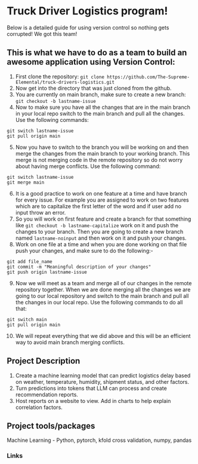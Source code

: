 # Truck Driver Logistics program!

Below is a detailed guide for using version control so nothing gets corrupted! We got this team!




## This is what we have to do as a team to build an awesome application using Version Control:
1. First clone the repository: `git clone https://github.com/The-Supreme-Elemental/truck-drivers-logistics.git`
2. Now get into the directory that was just cloned from the github.
3. You are currently on main branch, make sure to create a new branch: `git checkout -b lastname-issue`
4. Now to make sure you have all the changes that are in the main branch in your local repo switch to the main branch and pull all the changes. Use the following commands:
  ```
  git switch lastname-issue
  git pull origin main
  ```
5. Now you have to switch to the branch you will be working on and then merge the changes from the main branch to your working branch. This merge is not merging code in the remote repository so do not worry about having merge conflicts. Use the following command:
  ```
  git switch lastname-issue
  git merge main
  ```
6. It is a good practice to work on one feature at a time and have branch for every issue. For example you are assigned to work on two features which are to capitalize the first letter of the word and if user add no input throw an error.
7. So you will work on first feature and create a branch for that something like `git checkout -b lastname-capitalize` work on it and push the changes to your branch. Then you are going to create a new branch named `lastname-noinput` and then work on it and push your changes.
8. Work on one file at a time and when you are done working on that file push your changes, and make sure to do the following:-
  ```
  git add file_name
  git commit -m "Meaningful description of your changes"
  git push origin lastname-issue
  ```
9. Now we will meet as a team and merge all of our changes in the remote repository together. When we are done merging all the changes we are going to our local repository and switch to the main branch and pull all the changes in our local repo. Use the following commands to do all that:
  ```
  git switch main
  git pull origin main
  ```
10. We will repeat everything that we did above and this will be an efficient way to avoid main branch merging conflicts.

## Project Description

1. Create a machine learning model that can predict logistics delay based on weather, temperature, humidity, shipment status, and other factors.
2. Turn predictions into tokens that LLM can process and create recommendation reports.
3. Host reports on a website to view. Add in charts to help explain correlation factors.

## Project tools/packages

Machine Learning - Python, pytorch, kfold cross validation, numpy, pandas

### Links


